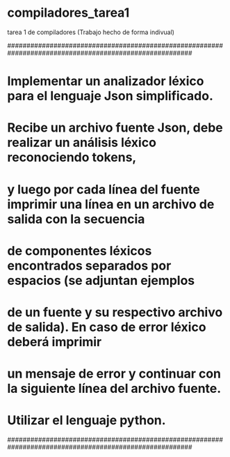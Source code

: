 # compiladores_tarea1
tarea 1 de compiladores
(Trabajo hecho de forma indivual)


<p> 

########################################################################################################
# Implementar un analizador léxico para el lenguaje Json simplificado.                                 #
# Recibe un archivo fuente Json, debe realizar un análisis léxico reconociendo tokens,                 #
# y luego por cada línea del fuente imprimir una línea en un archivo de salida con la secuencia        #
# de componentes léxicos encontrados separados por espacios (se adjuntan ejemplos                      #
# de un fuente y su respectivo archivo de salida). En caso de error léxico deberá imprimir             #
# un mensaje de error y continuar con la siguiente línea del archivo fuente.                           #
# Utilizar el lenguaje python.                                                                         #
########################################################################################################

</p>
